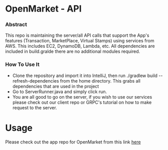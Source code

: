 # OpenMarket - API

### Abstract
This repo is maintaining the server/all API calls that support the App's features (Transaction, MarketPlace, Virtual Stamps) using services from AWS. This includes EC2, DynamoDB, Lambda, etc. All dependencies are included in build.gralde there are no additional modules required.

### How To Use It
* Clone the repository and import it into IntelliJ, then run ./gradlew build --refresh-dependencies from the home directory. This grabs all dependencies that are used in the project
* Go to ServerRunner.java and simply click run.
* You are all good to go on the server, if you wish to use our services please check out our client repo or GRPC's tutorial on how to make request to the server.


# Usage
Please check out the app repo for OpenMarket from this link
[here](https://github.com/miska12345/OpenMarket-swift)
